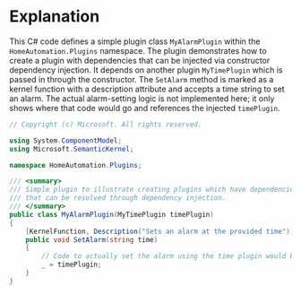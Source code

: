 # Explanation
This C# code defines a simple plugin class `MyAlarmPlugin` within the `HomeAutomation.Plugins` namespace. The plugin demonstrates how to create a plugin with dependencies that can be injected via constructor dependency injection. It depends on another plugin `MyTimePlugin` which is passed in through the constructor. The `SetAlarm` method is marked as a kernel function with a description attribute and accepts a time string to set an alarm. The actual alarm-setting logic is not implemented here; it only shows where that code would go and references the injected `timePlugin`.

```csharp
// Copyright (c) Microsoft. All rights reserved.

using System.ComponentModel;
using Microsoft.SemanticKernel;

namespace HomeAutomation.Plugins;

/// <summary>
/// Simple plugin to illustrate creating plugins which have dependencies
/// that can be resolved through dependency injection.
/// </summary>
public class MyAlarmPlugin(MyTimePlugin timePlugin)
{
    [KernelFunction, Description("Sets an alarm at the provided time")]
    public void SetAlarm(string time)
    {
        // Code to actually set the alarm using the time plugin would be placed here
        _ = timePlugin;
    }
}
```
